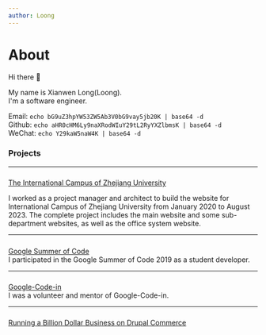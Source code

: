 ```yaml
---
author: Loong
---
```


# About

Hi there 👋

My name is Xianwen Long(Loong).  
I'm a software engineer.

Email: `echo bG9uZ3hpYW53ZW5Ab3V0bG9vay5jb20K | base64 -d`  
Github: `echo aHR0cHM6Ly9naXRodWIuY29tL2RyYXZlbmsK | base64 -d `  
WeChat: `echo Y29kaW5naW4K | base64 -d`  

### Projects

---
#####

[The International Campus of Zhejiang University](https://www.intl.zju.edu.cn)  

I worked as a project manager and architect to build the website for International Campus of Zhejiang University from January 2020 to August 2023. The complete project includes the main website and some sub-department websites, as well as the office system website.

--- 
#####

[Google Summer of Code](https://summerofcode.withgoogle.com/)  
I participated in the Google Summer of Code 2019 as a student developer.   

---
#####

[Google-Code-in](https://codein.withgoogle.com/)  
I was a volunteer and mentor of Google-Code-in.  

---
#####

[Running a Billion Dollar Business on Drupal Commerce](https://www.drupal.org/case-study/running-a-billion-dollar-business-on-drupal-commerce)